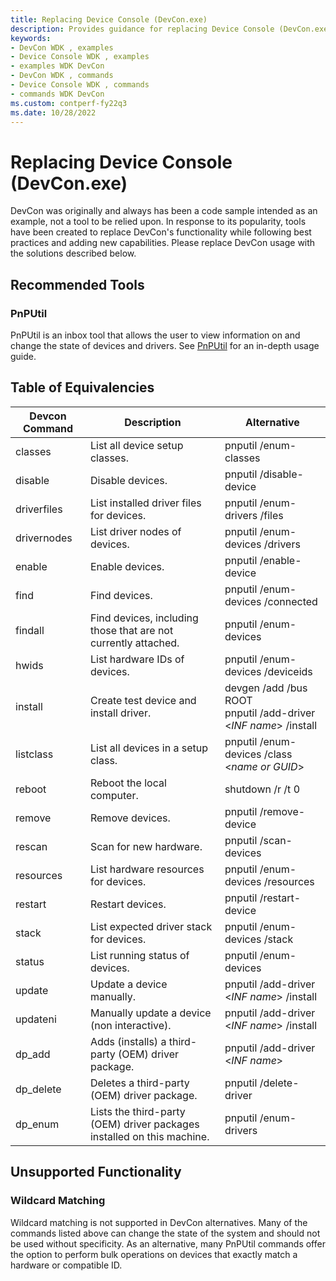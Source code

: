 ```yaml
---
title: Replacing Device Console (DevCon.exe)
description: Provides guidance for replacing Device Console (DevCon.exe).
keywords:
- DevCon WDK , examples
- Device Console WDK , examples
- examples WDK DevCon
- DevCon WDK , commands
- Device Console WDK , commands
- commands WDK DevCon
ms.custom: contperf-fy22q3
ms.date: 10/28/2022
---
```


# Replacing Device Console (DevCon.exe)

DevCon was originally and always has been a code sample intended as an example, not a tool to be relied upon. In response to its popularity, tools have been created to replace DevCon's functionality while following best practices and adding new capabilities. Please replace DevCon usage with the solutions described below.

## Recommended Tools

### PnPUtil

PnPUtil is an inbox tool that allows the user to view information on and change the state of devices and drivers. See [PnPUtil](pnputil.md) for an in-depth usage guide.

## Table of Equivalencies

| Devcon Command | Description | Alternative |
|---|---|---|
| classes | List all device setup classes. | pnputil /enum-classes |
| disable | Disable devices. | pnputil /disable-device |
| driverfiles | List installed driver files for devices. | pnputil /enum-drivers /files |
| drivernodes | List driver nodes of devices. | pnputil /enum-devices /drivers |
| enable | Enable devices. | pnputil /enable-device |
| find | Find devices. | pnputil /enum-devices /connected |
| findall | Find devices, including those that are not currently attached. | pnputil /enum-devices |
| hwids | List hardware IDs of devices. | pnputil /enum-devices /deviceids |
| install | Create test device and install driver. | devgen /add /bus ROOT <br> pnputil /add-driver \<*INF name*\> /install |
| listclass | List all devices in a setup class. | pnputil /enum-devices /class \<*name or GUID*\> |
| reboot | Reboot the local computer. | shutdown /r /t 0 |
| remove | Remove devices. | pnputil /remove-device |
| rescan | Scan for new hardware. | pnputil /scan-devices |
| resources | List hardware resources for devices. | pnputil /enum-devices /resources |
| restart | Restart devices. | pnputil /restart-device |
| stack | List expected driver stack for devices. | pnputil /enum-devices /stack |
| status | List running status of devices. | pnputil /enum-devices |
| update | Update a device manually. | pnputil /add-driver \<*INF name*\> /install |
| updateni | Manually update a device (non interactive). | pnputil /add-driver \<*INF name*\> /install |
| dp_add | Adds (installs) a third-party (OEM) driver package. | pnputil /add-driver \<*INF name*\> |
| dp_delete | Deletes a third-party (OEM) driver package. | pnputil /delete-driver |
| dp_enum | Lists the third-party (OEM) driver packages installed on this machine. | pnputil /enum-drivers |

## Unsupported Functionality

### Wildcard Matching

Wildcard matching is not supported in DevCon alternatives. Many of the commands listed above can change the state of the system and should not be used without specificity. As an alternative, many PnPUtil commands offer the option to perform bulk operations on devices that exactly match a hardware or compatible ID.